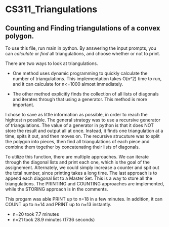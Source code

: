 # CS311_Triangulations
## Counting and Finding triangulations of a convex polygon.

To use this file, run main in python. By answering the input prompts, you can *calculate* or *find* all triangulations, and choose whether or not to print.

There are two ways to look at triangulations. 

- One method uses dynamic programming to quickly calculate the number of triangulations. This implementation takes O(n^2) time to run, and it can calculate for n<=1000 almost immediately.

- The other method explicitly finds the collection of all lists of diagonals and iterates through that using a generator. This method is more important.

I chose to save as little information as possible, in order to reach the hightest n possible. The general strategy was to use a recursive generator of triangulations. The value of a generator in python is that it does NOT store the result and output all at once. Instead, it finds one triangulation at a time, spits it out, and then moves on. The recursive strucuture was to split the polygon into pieces, then find all triangulations of each piece and combine them together by concatenating their lists of diagonals.

To utilize this function, there are multiple approaches. We can iterate through the diagonal lists and print each one, which is the goal of the assignement. Alternately, we could simply increase a counter and spit out the total number, since printing takes a long time. The last approach is to append each diagonal list to a Master Set. This is a way to store all the triangulations. The PRINTING and COUNTING approaches are implemented, while the STORING approach is in the comments.

This progam was able PRINT up to n=18 in a few minutes. In addition, it can COUNT up to n=14 and PRINT up to n=13 instantly.

- n=20 took 7.7 minutes
- n=21 took 28.9 minutes (1736 seconds)

